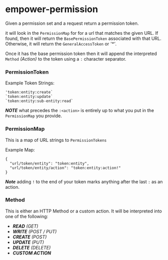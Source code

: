 # empower-permission 
Given a permission set and a request return a permission token.

it will look in the `PermissionMap` for for a url that matches the given URL.
If found, then it will return the `BasePermissionToken` associated with that URL.
Otherwise, it will return the `GeneralAccessToken` or  _'*'_.  

Once it has the base permission token then it will append the interpreted `Method`
_(Action)_ to the token using a `:` character separator.

### PermissionToken

Example Token Strings:
```
'token:entity:create`
`token:entity:update`
`token:entity:sub-entity:read`
```
***NOTE*** what precedes the `:<action>` is entirely up to what you put in the
`PermissionMap` you provide.

### PermissionMap

This is a map of URL strings to `PermissionTokens`
  
Example Map:
```
{
  "url/token/entity": "token:entity",
  "url/token/entity/action": "token:entity:action!"
}
```
***Note*** adding `!` to the end of your token marks anything after the last
`:` as an action.
  
  
### Method
  
This is either an HTTP Method or a custom action.  It will be interpreted 
into one of the following:

- ***READ*** _(GET)_
- ***WRITE*** _(POST / PUT)_
- ***CREATE*** _(POST)_
- ***UPDATE*** _(PUT)_
- ***DELETE*** _(DELETE)_
- ***CUSTOM ACTION***


